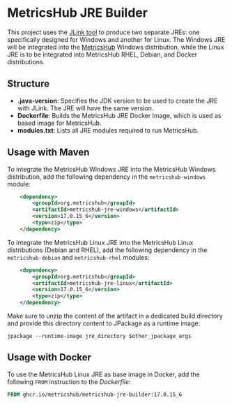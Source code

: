 # MetricsHub JRE Builder

This project uses the [JLink tool](https://docs.oracle.com/en/java/javase/17/docs/specs/man/jlink.html) to produce two separate JREs: one specifically designed for Windows and another for Linux. The Windows JRE will be integrated into the [MetricsHub](https://metricshub.com) Windows distribution, while the Linux JRE is to be integrated into MetricsHub RHEL, Debian, and Docker distributions.

## Structure

* **.java-version**: Specifies the JDK version to be used to create the JRE with JLink. The JRE will have the same version.
* **Dockerfile**: Builds the MetricsHub JRE Docker Image, which is used as based image for MetricsHub.
* **modules.txt**: Lists all JRE modules required to run MetricsHub.

## Usage with Maven

To integrate the MetricsHub Windows JRE into the MetricsHub Windows distribution, add the following dependency in the `metricshub-windows` module:

```xml
	<dependency>
		<groupId>org.metricshub</groupId>
		<artifactId>metricshub-jre-windows</artifactId>
		<version>17.0.15_6</version>
		<type>zip</type>
	</dependency>
```

To integrate the MetricsHub Linux JRE into the MetricsHub Linux distributions (Debian and RHEL), add the following dependency in the `metricshub-debian` and `metricshub-rhel` modules:

```xml
	<dependency>
		<groupId>org.metricshub</groupId>
		<artifactId>metricshub-jre-linux</artifactId>
		<version>17.0.15_6</version>
		<type>zip</type>
	</dependency>
```

Make sure to unzip the content of the artifact in a dedicated build directory and provide this directory content to JPackage as a runtime image:

```shell
jpackage --runtime-image jre_directory $other_jpackage_args
```

## Usage with Docker

To use the MetricsHub Linux JRE as base image in Docker, add the following `FROM` instruction to the _Dockerfile_:

```Dockerfile
FROM ghcr.io/metricshub/metricshub-jre-builder:17.0.15_6
```
